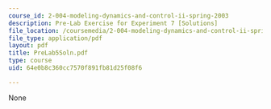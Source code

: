 ```yaml
---
course_id: 2-004-modeling-dynamics-and-control-ii-spring-2003
description: Pre-Lab Exercise for Experiment 7 [Solutions]
file_location: /coursemedia/2-004-modeling-dynamics-and-control-ii-spring-2003/64e0b8c360cc7570f891fb81d25f08f6_PreLab5Soln.pdf
file_type: application/pdf
layout: pdf
title: PreLab5Soln.pdf
type: course
uid: 64e0b8c360cc7570f891fb81d25f08f6

---
```

None